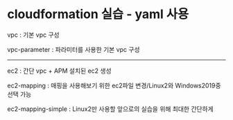 # cloudformation 실습 - yaml 사용

vpc : 기본 vpc 구성

vpc-parameter : 파라미터를 사용한 기본 vpc 구성

***

ec2 : 간단 vpc + APM 설치된 ec2 생성

ec2-mapping : 매핑을 사용해보기 위한 ec2파일 변경/Linux2와 Windows2019중 선택 가능

ec2-mapping-simple : Linux2만 사용할 앞으로의 실습을 위해 최대한 간단하게 
